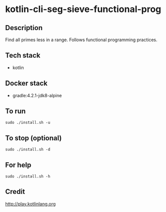 # kotlin-cli-seg-sieve-functional-prog

## Description
Find all primes less in a range. Follows functional programming practices.

## Tech stack
- kotlin

## Docker stack
- gradle:4.2.1-jdk8-alpine

## To run
`sudo ./install.sh -u`

## To stop (optional)
`sudo ./install.sh -d`

## For help
`sudo ./install.sh -h`

## Credit
http://play.kotlinlang.org
